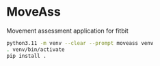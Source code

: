 # MoveAss

Movement assessment application for fitbit

```sh
python3.11 -m venv --clear --prompt moveass venv
. venv/bin/activate
pip install .
```